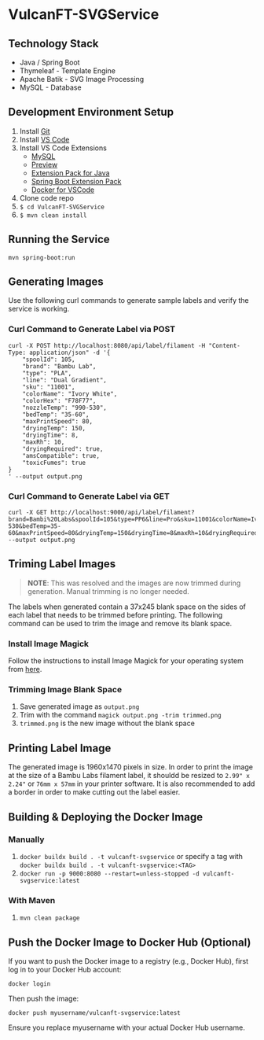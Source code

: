 # VulcanFT-SVGService

## Technology Stack
- Java / Spring Boot
- Thymeleaf - Template Engine
- Apache Batik - SVG Image Processing
- MySQL  - Database

## Development Environment Setup
1. Install [Git](https://git-scm.com/)
2. Install [VS Code](https://code.visualstudio.com/)
3. Install VS Code Extensions
    - [MySQL](https://marketplace.visualstudio.com/items?itemName=cweijan.vscode-mysql-client2)
    - [Preview](https://marketplace.visualstudio.com/items?itemName=searKing.preview-vscode)
    - [Extension Pack for Java](https://marketplace.visualstudio.com/items?itemName=vscjava.vscode-java-pack)
    - [Spring Boot Extension Pack](https://marketplace.visualstudio.com/items?itemName=vmware.vscode-boot-dev-pack)
    - [Docker for VSCode](https://marketplace.visualstudio.com/items?itemName=ms-azuretools.vscode-docker)
4. Clone code repo
5. `$ cd VulcanFT-SVGService`
6. `$ mvn clean install`

## Running the Service
`mvn spring-boot:run`

## Generating Images
Use the following curl commands to generate sample labels and verify the service is working.

### Curl Command to Generate Label via POST
```
curl -X POST http://localhost:8080/api/label/filament -H "Content-Type: application/json" -d '{
    "spoolId": 105,
    "brand": "Bambu Lab",
    "type": "PLA",
    "line": "Dual Gradient",
    "sku": "11001",
    "colorName": "Ivory White",
    "colorHex": "F78F77",
    "nozzleTemp": "990-530",
    "bedTemp": "35-60",
    "maxPrintSpeed": 80,
    "dryingTemp": 150,
    "dryingTime": 8,
    "maxRh": 10,
    "dryingRequired": true,
    "amsCompatible": true,
    "toxicFumes": true
}
' --output output.png
```

### Curl Command to Generate Label via GET
```
curl -X GET http://localhost:9000/api/label/filament?brand=Bambi%20Labs&spoolId=105&type=PP6&line=Pro&sku=11001&colorName=Ivorys%20White&colorHex=FF00FF&nozzleTemp=990-530&bedTemp=35-60&maxPrintSpeed=80&dryingTemp=150&dryingTime=8&maxRh=10&dryingRequired=true&amsCompatible=true&toxicFumes=false --output output.png
```

## Triming Label Images
> **NOTE**: This was resolved and the images are now trimmed during generation. Manual trimming is no longer needed. 

The labels when generated contain a 37x245 blank space on the sides of each label that needs to be trimmed before printing. The following command can be used to trim the image and remove its blank space. 

### Install Image Magick
Follow the instructions to install Image Magick for your operating system from [here](https://imagemagick.org/script/download.php). 

### Trimming Image Blank Space
1. Save generated image as `output.png`
2. Trim with the command `magick output.png -trim trimmed.png`
3. `trimmed.png` is the new image without the blank space

## Printing Label Image
The generated image is 1960x1470 pixels in size. In order to print the image at the size of a Bambu Labs filament label, it shouldd be resized to `2.99" x 2.24"` or `76mm x 57mm` in your printer software. It is also recommended to add a border in order to make cutting out the label easier.  

## Building & Deploying the Docker Image
### Manually
1. `docker buildx build . -t vulcanft-svgservice` or specify a tag with `docker buildx build . -t vulcanft-svgservice:<TAG>`
2. `docker run -p 9000:8080 --restart=unless-stopped -d vulcanft-svgservice:latest`

### With Maven
1. `mvn clean package`

## Push the Docker Image to Docker Hub (Optional)
If you want to push the Docker image to a registry (e.g., Docker Hub), first log in to your Docker Hub account:
```
docker login
```
Then push the image:
```
docker push myusername/vulcanft-svgservice:latest
```
Ensure you replace myusername with your actual Docker Hub username.